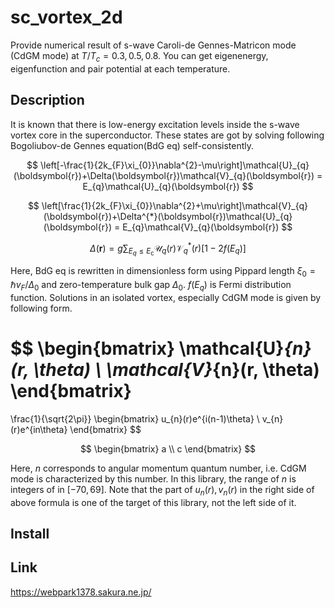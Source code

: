 # sc_vortex_2d
Provide numerical result of s-wave Caroli-de Gennes-Matricon mode (CdGM mode) at $T/T_c=0.3, 0.5, 0.8$.
You can get eigenenergy, eigenfunction and pair potential at each temperature.

## Description
It is known that there is low-energy excitation levels inside the s-wave vortex core in the superconductor.
These states are got by solving following Bogoliubov-de Gennes equation(BdG eq) self-consistently.

$$
\left[-\frac{1}{2k_{F}\xi_{0}}\nabla^{2}-\mu\right]\mathcal{U}_{q}(\boldsymbol{r})+\Delta(\boldsymbol{r})\mathcal{V}_{q}(\boldsymbol{r}) = E_{q}\mathcal{U}_{q}(\boldsymbol{r}) 
$$

$$
\left[\frac{1}{2k_{F}\xi_{0}}\nabla^{2}+\mu\right]\mathcal{V}_{q}(\boldsymbol{r})+\Delta^{*}(\boldsymbol{r})\mathcal{U}_{q}(\boldsymbol{r}) = E_{q}\mathcal{V}_{q}(\boldsymbol{r})  
$$

$$
\Delta(\boldsymbol{r})=g\sum_{E_{q}\leq E_{\mathrm{c}}} \mathcal{U}_{q}(r)\mathcal{V}_{q}^{*}(r)[1-2f(E_{q})] 
$$

Here, BdG eq is rewritten in dimensionless form using Pippard length $\xi_{0} = \hbar v_{F}/\Delta_{0}$ and zero-temperature bulk gap $\Delta_{0}$.
$f(E_{q})$ is Fermi distribution function. Solutions in an isolated vortex, especially CdGM mode is given by following form.

$$
\begin{bmatrix}
\mathcal{U}_{n}(r, \theta) \\ \mathcal{V}_{n}(r, \theta)
\end{bmatrix}
=
\frac{1}{\sqrt{2\pi}}
\begin{bmatrix}
u_{n}(r)e^{i(n-1)\theta} \\ v_{n}(r)e^{in\theta}
\end{bmatrix}
$$

$$
\begin{bmatrix}
a  \\
c 
\end{bmatrix}
$$

Here, $n$ corresponds to angular momentum quantum number, i.e. CdGM mode is characterized by this number. In this library, the range of $n$ is integers of in $[-70, 69]$. Note that the part of $u_{n}(r), v_{n}(r)$ in the right side of above formula is one of the target of this library, not the left side of it.

## Install

## Link
https://webpark1378.sakura.ne.jp/
